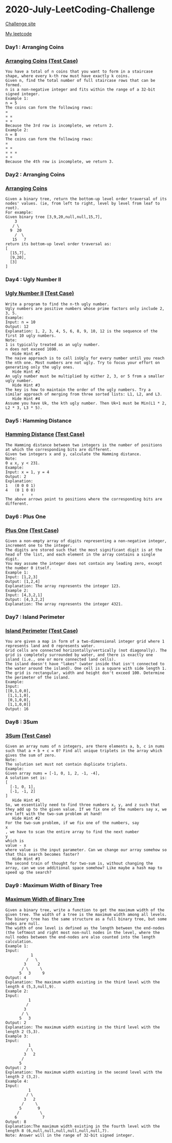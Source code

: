 # 2020-July-LeetCoding-Challenge
[Challenge site](https://leetcode.com/explore/challenge/card/july-leetcoding-challenge/)

[My leetcode](https://leetcode.com/eehsiao/)


### Day1 : Arranging Coins

###  [Arranging Coins](https://github.com/eehsiao/LeetCoding-Challenge/blob/master/July2020/day1-arrangingCoins.go) [(Test Case)](https://github.com/eehsiao/LeetCoding-Challenge/blob/master/July2020/day1-arrangingCoins_test.go)
```
You have a total of n coins that you want to form in a staircase shape, where every k-th row must have exactly k coins.
Given n, find the total number of full staircase rows that can be formed.
n is a non-negative integer and fits within the range of a 32-bit signed integer.
Example 1:
n = 5
The coins can form the following rows:
¤
¤ ¤
¤ ¤
Because the 3rd row is incomplete, we return 2.
Example 2:
n = 8
The coins can form the following rows:
¤
¤ ¤
¤ ¤ ¤
¤ ¤
Because the 4th row is incomplete, we return 3.
```


### Day2 : Arranging Coins

###  [Arranging Coins](https://github.com/eehsiao/LeetCoding-Challenge/blob/master/July2020/day2-binaryTreeLevelOrderTraversalII.go)
```
Given a binary tree, return the bottom-up level order traversal of its nodes' values. (ie, from left to right, level by level from leaf to root).
For example:
Given binary tree [3,9,20,null,null,15,7],
    3
   / \
  9  20
    /  \
   15   7
return its bottom-up level order traversal as:
[
  [15,7],
  [9,20],
  [3]
]
```


### Day4 : Ugly Number II

###  [Ugly Number II](https://github.com/eehsiao/LeetCoding-Challenge/blob/master/July2020/day4-uglyNumberII.go) [(Test Case)](https://github.com/eehsiao/LeetCoding-Challenge/blob/master/July2020/day4-uglyNumberII_test.go)
```
Write a program to find the n-th ugly number.
Ugly numbers are positive numbers whose prime factors only include 2, 3, 5.
Example:
Input: n = 10
Output: 12
Explanation: 1, 2, 3, 4, 5, 6, 8, 9, 10, 12 is the sequence of the first 10 ugly numbers.
Note:
1 is typically treated as an ugly number.
n does not exceed 1690.
   Hide Hint #1
The naive approach is to call isUgly for every number until you reach the nth one. Most numbers are not ugly. Try to focus your effort on generating only the ugly ones.
   Hide Hint #2
An ugly number must be multiplied by either 2, 3, or 5 from a smaller ugly number.
   Hide Hint #3
The key is how to maintain the order of the ugly numbers. Try a similar approach of merging from three sorted lists: L1, L2, and L3.
   Hide Hint #4
Assume you have Uk, the kth ugly number. Then Uk+1 must be Min(L1 * 2, L2 * 3, L3 * 5).
```


### Day5 : Hamming Distance

###  [Hamming Distance](https://github.com/eehsiao/LeetCoding-Challenge/blob/master/July2020/day5-hammingDistance.go) [(Test Case)](https://github.com/eehsiao/LeetCoding-Challenge/blob/master/July2020/day5-hammingDistance_test.go)
```
The Hamming distance between two integers is the number of positions at which the corresponding bits are different.
Given two integers x and y, calculate the Hamming distance.
Note:
0 ≤ x, y < 231.
Example:
Input: x = 1, y = 4
Output: 2
Explanation:
1   (0 0 0 1)
4   (0 1 0 0)
       ↑   ↑
The above arrows point to positions where the corresponding bits are different.
```


### Day6 : Plus One

###  [Plus One](https://github.com/eehsiao/LeetCoding-Challenge/blob/master/July2020/day6-plusOne.go) [(Test Case)](https://github.com/eehsiao/LeetCoding-Challenge/blob/master/July2020/day6-plusOne_test.go)
```
Given a non-empty array of digits representing a non-negative integer, increment one to the integer.
The digits are stored such that the most significant digit is at the head of the list, and each element in the array contains a single digit.
You may assume the integer does not contain any leading zero, except the number 0 itself.
Example 1:
Input: [1,2,3]
Output: [1,2,4]
Explanation: The array represents the integer 123.
Example 2:
Input: [4,3,2,1]
Output: [4,3,2,2]
Explanation: The array represents the integer 4321.
```


### Day7 : Island Perimeter

###  [Island Perimeter](https://github.com/eehsiao/LeetCoding-Challenge/blob/master/July2020/day7-islandPerimeter.go) [(Test Case)](https://github.com/eehsiao/LeetCoding-Challenge/blob/master/July2020/day7-islandPerimeter_test.go)
```
You are given a map in form of a two-dimensional integer grid where 1 represents land and 0 represents water.
Grid cells are connected horizontally/vertically (not diagonally). The grid is completely surrounded by water, and there is exactly one island (i.e., one or more connected land cells).
The island doesn't have "lakes" (water inside that isn't connected to the water around the island). One cell is a square with side length 1. The grid is rectangular, width and height don't exceed 100. Determine the perimeter of the island.
Example:
Input:
[[0,1,0,0],
 [1,1,1,0],
 [0,1,0,0],
 [1,1,0,0]]
Output: 16
```


### Day8 : 3Sum

###  [3Sum](https://github.com/eehsiao/LeetCoding-Challenge/blob/master/July2020/day8-3Sum.go) [(Test Case)](https://github.com/eehsiao/LeetCoding-Challenge/blob/master/July2020/day8-3Sum_test.go)
```
Given an array nums of n integers, are there elements a, b, c in nums such that a + b + c = 0? Find all unique triplets in the array which gives the sum of zero.
Note:
The solution set must not contain duplicate triplets.
Example:
Given array nums = [-1, 0, 1, 2, -1, -4],
A solution set is:
[
  [-1, 0, 1],
  [-1, -1, 2]
]
   Hide Hint #1
So, we essentially need to find three numbers x, y, and z such that they add up to the given value. If we fix one of the numbers say x, we are left with the two-sum problem at hand!
   Hide Hint #2
For the two-sum problem, if we fix one of the numbers, say
x
, we have to scan the entire array to find the next number
y
which is
value - x
where value is the input parameter. Can we change our array somehow so that this search becomes faster?
   Hide Hint #3
The second train of thought for two-sum is, without changing the array, can we use additional space somehow? Like maybe a hash map to speed up the search?

```


### Day9 : Maximum Width of Binary Tree

###  [Maximum Width of Binary Tree](https://github.com/eehsiao/LeetCoding-Challenge/blob/master/July2020/day9-maximumWidthofBinaryTree.go)
```
Given a binary tree, write a function to get the maximum width of the given tree. The width of a tree is the maximum width among all levels. The binary tree has the same structure as a full binary tree, but some nodes are null.
The width of one level is defined as the length between the end-nodes (the leftmost and right most non-null nodes in the level, where the null nodes between the end-nodes are also counted into the length calculation.
Example 1:
Input:
           1
         /   \
        3     2
       / \     \
      5   3     9
Output: 4
Explanation: The maximum width existing in the third level with the length 4 (5,3,null,9).
Example 2:
Input:
          1
         /
        3
       / \
      5   3
Output: 2
Explanation: The maximum width existing in the third level with the length 2 (5,3).
Example 3:
Input:
          1
         / \
        3   2
       /
      5
Output: 2
Explanation: The maximum width existing in the second level with the length 2 (3,2).
Example 4:
Input:
          1
         / \
        3   2
       /     \
      5       9
     /         \
    6           7
Output: 8
Explanation:The maximum width existing in the fourth level with the length 8 (6,null,null,null,null,null,null,7).
Note: Answer will in the range of 32-bit signed integer.

```